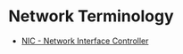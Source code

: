# Network Terminology

* [NIC - Network Interface Controller](https://en.wikipedia.org/wiki/Network_interface_controller)